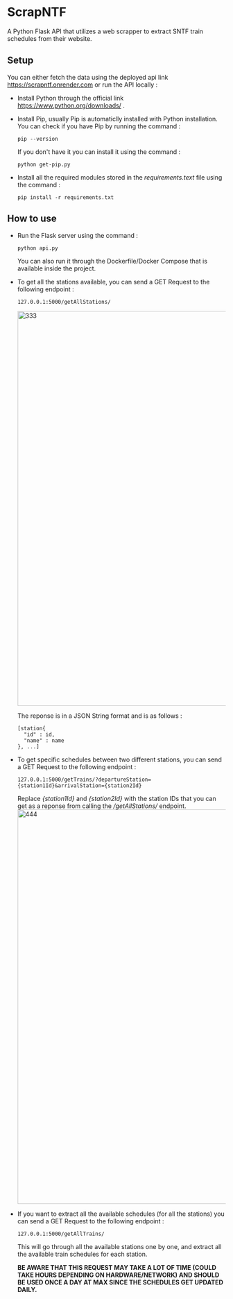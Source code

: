 # ScrapNTF
A Python Flask API that utilizes a web scrapper to extract SNTF train schedules from their website.

## Setup
You can either fetch the data using the deployed api link https://scrapntf.onrender.com or run the API locally :
* Install Python through the official link https://www.python.org/downloads/ .
  
* Install Pip, usually Pip is automaticlly installed with Python installation.
  You can check if you have Pip by running the command :
  ```
  pip --version
  ```
  If you don't have it you can install it using the command :
  ```
  python get-pip.py
  ```
  
*  Install all the required modules stored in the *requirements.text* file using the command :
    ```
    pip install -r requirements.txt
    ```

## How to use
* Run the Flask server using the command :
  ```
  python api.py
  ```
  You can also run it through the Dockerfile/Docker Compose that is available inside the project.
  
* To get all the stations available, you can send a GET Request to the following endpoint :
  ```
  127.0.0.1:5000/getAllStations/
  ```
  <img width="911" alt="333" src="https://github.com/marouanosb/ScrapNTF/assets/40308566/1c83c8d3-1e09-492a-9849-ec4b14473742">
  
  The reponse is in a JSON String format and is as follows :
  ```
  [station{
    "id" : id,
    "name" : name
  }, ...]
  ```
  
* To get specific schedules between two different stations, you can send a GET Request to the following endpoint :
  ```
  127.0.0.1:5000/getTrains/?departureStation={station1Id}&arrivalStation={station2Id}
  ````
  
  Replace *{station1Id}*  and *{station2Id}* with the station IDs that you can get as a reponse from calling the */getAllStations/* endpoint.
  <img width="910" alt="444" src="https://github.com/marouanosb/ScrapNTF/assets/40308566/50fad5a1-7f2a-4144-8b80-c3e8e509b090">

* If you want to extract all the available schedules (for all the stations) you can send a GET Request to the following endpoint :
  ```
  127.0.0.1:5000/getAllTrains/
  ```
  This will go through all the available stations one by one, and extract all the available train schedules for each station.
  
  **BE AWARE THAT THIS REQUEST MAY TAKE A LOT OF TIME (COULD TAKE HOURS DEPENDING ON HARDWARE/NETWORK) AND SHOULD BE USED ONCE A DAY AT MAX SINCE THE SCHEDULES GET UPDATED DAILY.**
